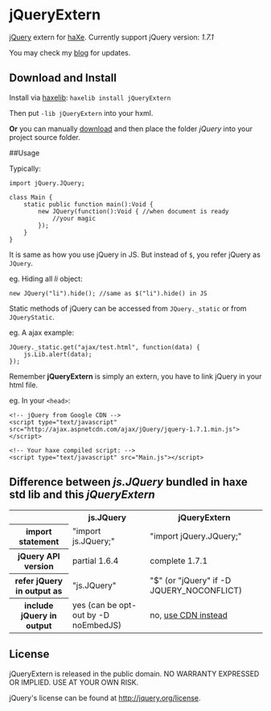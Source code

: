 # jQueryExtern

[jQuery](http://jquery.com/) extern for [haXe](http://haxe.org/).
Currently support jQuery version: *1.7.1*

You may check my [blog](http://blog.onthewings.net/) for updates.

## Download and Install

Install via [haxelib](http://haxe.org/doc/haxelib/using_haxelib):
`haxelib install jQueryExtern`

Then put `-lib jQueryExtern` into your hxml.

**Or** you can manually [download](https://github.com/andyli/jQueryExternForHaxe/zipball/master) and then place the folder *jQuery* into your project source folder.

##Usage

Typically:

	import jQuery.JQuery;
	 
	class Main {
		static public function main():Void {
			new JQuery(function():Void { //when document is ready
				//your magic
			});
		}
	}

It is same as how you use jQuery in JS. But instead of `$`, you refer jQuery as `JQuery`.

eg. Hiding all *li* object:

	new JQuery("li").hide(); //same as $("li").hide() in JS

Static methods of jQuery can be accessed from `JQuery._static` or from `JQueryStatic`.

eg. A ajax example:

	JQuery._static.get("ajax/test.html", function(data) {
		js.Lib.alert(data);
	});

Remember **jQueryExtern** is simply an extern, you have to link jQuery in your html file.

eg. In your `<head>`:

	<!-- jQuery from Google CDN -->
	<script type="text/javascript" src="http://ajax.aspnetcdn.com/ajax/jQuery/jquery-1.7.1.min.js"></script>
	
	<!-- Your haxe compiled script: -->
	<script type="text/javascript" src="Main.js"></script>

## Difference between *js.JQuery* bundled in haxe std lib and this *jQueryExtern*

<table>
	<tr>
		<td></td>
		<th scope="col">js.JQuery</th>
		<th scope="col">jQueryExtern</th>
	</tr>
	<tr>
		<th scope="row">import statement</th>
		<td>"import js.JQuery;"</td>
		<td>"import jQuery.JQuery;"</td>
	</tr>
	<tr>
		<th scope="row">jQuery API version</th>
		<td>partial 1.6.4</td>
		<td>complete 1.7.1</td>
	</tr>
	<tr>
		<th scope="row">refer jQuery in output as</th>
		<td>"js.JQuery"</td>
		<td>"$" (or "jQuery" if -D JQUERY_NOCONFLICT)</td>
	</tr>
	<tr>
		<th scope="row">include jQuery in output</th>
		<td>yes (can be opt-out by -D noEmbedJS)</td>
		<td>no, <a href="http://stackoverflow.com/questions/2180391/why-should-i-use-googles-cdn-for-jquery" target="_blank">use CDN instead</a></td>
	</tr>
</table>

## License

jQueryExtern is released in the public domain. NO WARRANTY EXPRESSED OR IMPLIED. USE AT YOUR OWN RISK.

jQuery's license can be found at http://jquery.org/license.